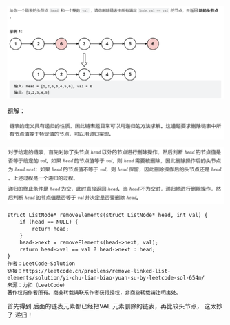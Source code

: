 
![](attachments/递归实现链表删除_image_0.png)

题解：

![](attachments/递归实现链表删除_image_1.png)


![](attachments/递归实现链表删除_image_2.png)

```
struct ListNode* removeElements(struct ListNode* head, int val) {
    if (head == NULL) {
        return head;
    }
    head->next = removeElements(head->next, val);
    return head->val == val ? head->next : head;
}
作者：LeetCode-Solution
链接：https://leetcode.cn/problems/remove-linked-list-elements/solution/yi-chu-lian-biao-yuan-su-by-leetcode-sol-654m/
来源：力扣（LeetCode）
著作权归作者所有。商业转载请联系作者获得授权，非商业转载请注明出处。
```

首先得到 后面的链表元素都已经把VAL 元素删除的链表，再比较头节点， 这太妙了 递归！
